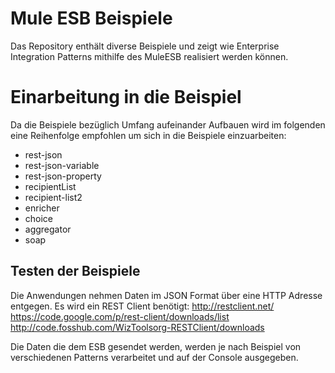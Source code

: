 # Mule ESB Beispiele

Das Repository enthält diverse Beispiele und zeigt wie Enterprise Integration Patterns mithilfe des MuleESB realisiert werden können.

# Einarbeitung in die Beispiel

Da die Beispiele bezüglich Umfang aufeinander Aufbauen wird im folgenden eine Reihenfolge empfohlen um sich in die Beispiele einzuarbeiten:
- rest-json
- rest-json-variable
- rest-json-property
- recipientList
- recipient-list2
- enricher
- choice
- aggregator
- soap

## Testen der Beispiele

Die Anwendungen nehmen Daten im JSON Format über eine HTTP Adresse entgegen.
Es wird ein REST Client benötigt:
http://restclient.net/
https://code.google.com/p/rest-client/downloads/list
http://code.fosshub.com/WizToolsorg-RESTClient/downloads

Die Daten die dem ESB gesendet werden, werden je nach Beispiel von verschiedenen Patterns verarbeitet und auf der Console ausgegeben.





 

